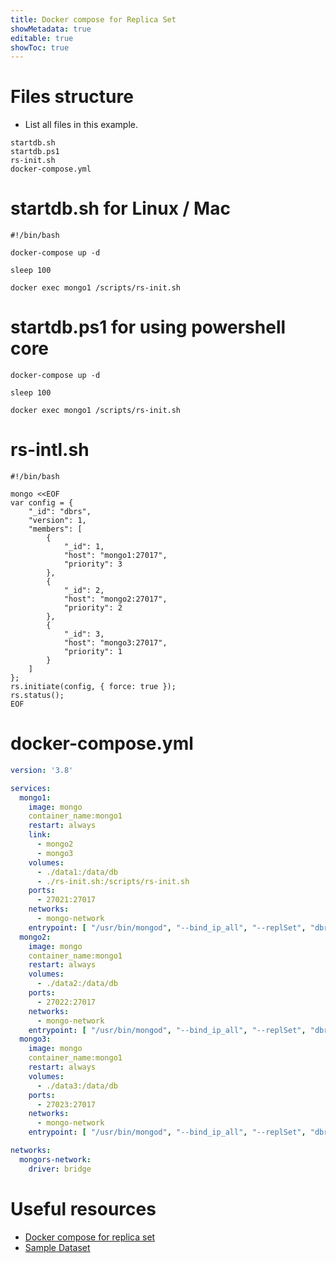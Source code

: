 ```yaml
---
title: Docker compose for Replica Set
showMetadata: true
editable: true
showToc: true
---
```



# Files structure

- List all files in this example.

```shell
startdb.sh
startdb.ps1
rs-init.sh
docker-compose.yml
```

# startdb.sh for Linux / Mac
```shell
#!/bin/bash

docker-compose up -d

sleep 100

docker exec mongo1 /scripts/rs-init.sh
```

# startdb.ps1 for using powershell core

```shell
docker-compose up -d

sleep 100

docker exec mongo1 /scripts/rs-init.sh
```

# rs-intl.sh

```Shell
#!/bin/bash

mongo <<EOF
var config = {
    "_id": "dbrs",
    "version": 1,
    "members": [
        {
            "_id": 1,
            "host": "mongo1:27017",
            "priority": 3
        },
        {
            "_id": 2,
            "host": "mongo2:27017",
            "priority": 2
        },
        {
            "_id": 3,
            "host": "mongo3:27017",
            "priority": 1
        }
    ]
};
rs.initiate(config, { force: true });
rs.status();
EOF
```

# docker-compose.yml

```YAML
version: '3.8'

services:
  mongo1:
    image: mongo
    container_name:mongo1
    restart: always
    link:
      - mongo2
      - mongo3
    volumes:
      - ./data1:/data/db
      - ./rs-init.sh:/scripts/rs-init.sh
    ports:
      - 27021:27017
    networks:
      - mongo-network
    entrypoint: [ "/usr/bin/mongod", "--bind_ip_all", "--replSet", "dbrs" ]
  mongo2:
    image: mongo
    container_name:mongo1
    restart: always
    volumes:
      - ./data2:/data/db
    ports:
      - 27022:27017
    networks:
      - mongo-network
    entrypoint: [ "/usr/bin/mongod", "--bind_ip_all", "--replSet", "dbrs" ]
  mongo3:
    image: mongo
    container_name:mongo1
    restart: always
    volumes:
      - ./data3:/data/db
    ports:
      - 27023:27017
    networks:
      - mongo-network
    entrypoint: [ "/usr/bin/mongod", "--bind_ip_all", "--replSet", "dbrs" ]

networks:
  mongors-network:
    driver: bridge
```

# Useful resources
- [Docker compose for replica set](https://blog.tericcabrel.com/mongodb-replica-set-docker-compose/)
- [Sample Dataset](https://www.mongodb.com/docs/atlas/sample-data/)